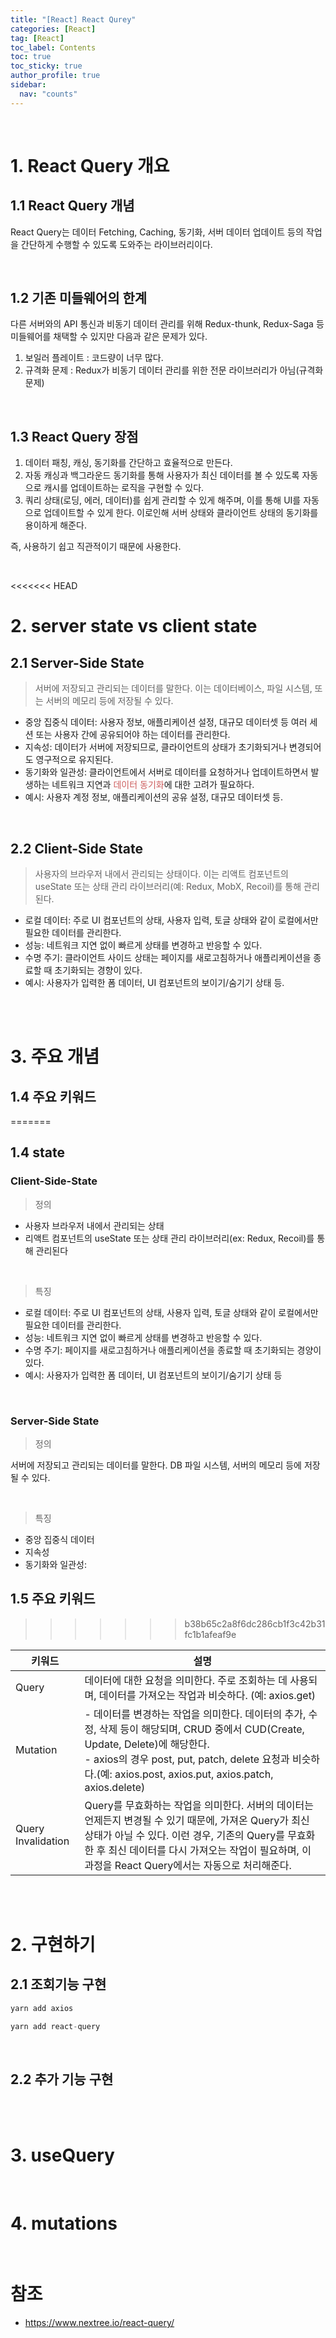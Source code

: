 ```yaml
---
title: "[React] React Qurey"
categories: [React]
tag: [React]
toc_label: Contents
toc: true
toc_sticky: true
author_profile: true
sidebar:
  nav: "counts"
---
```


<br>

# 1. React Query 개요

## 1.1 React Query 개념

React Query는 데이터 Fetching, Caching, 동기화, 서버 데이터 업데이트 등의 작업을 간단하게 수행할 수 있도록 도와주는 라이브러리이다.

<br>

## 1.2 기존 미들웨어의 한계

다른 서버와의 API 통신과 비동기 데이터 관리를 위해 Redux-thunk, Redux-Saga 등 미들웨어를 채택할 수 있지만 다음과 같은 문제가 있다.

1. 보일러 플레이트 : 코드량이 너무 많다.
2. 규격화 문제 : Redux가 비동기 데이터 관리를 위한 전문 라이브러리가 아님(규격화 문제)

<br>

## 1.3 React Query 장점

1. 데이터 패칭, 캐싱, 동기화를 간단하고 효율적으로 만든다.
2. 자동 캐싱과 백그라운드 동기화를 통해 사용자가 최신 데이터를 볼 수 있도록 자동으로 캐시를 업데이트하는 로직을 구현할 수 있다.
3. 쿼리 상태(로딩, 에러, 데이터)를 쉽게 관리할 수 있게 해주며, 이를 통해 UI를 자동으로 업데이트할 수 있게 한다. 이로인해 서버 상태와 클라이언트 상태의 동기화를 용이하게 해준다.

즉, 사용하기 쉽고 직관적이기 때문에 사용한다.

<br>

<<<<<<< HEAD
# 2. server state vs client state

## 2.1 Server-Side State

> 서버에 저장되고 관리되는 데이터를 말한다. 이는 데이터베이스, 파일 시스템, 또는 서버의 메모리 등에 저장될 수 있다.

- 중앙 집중식 데이터: 사용자 정보, 애플리케이션 설정, 대규모 데이터셋 등 여러 세션 또는 사용자 간에 공유되어야 하는 데이터를 관리한다.
- 지속성: 데이터가 서버에 저장되므로, 클라이언트의 상태가 초기화되거나 변경되어도 영구적으로 유지된다.
- 동기화와 일관성: 클라이언트에서 서버로 데이터를 요청하거나 업데이트하면서 발생하는 네트워크 지연과 <span style="color:indianred">데이터 동기화</span>에 대한 고려가 필요하다.
- 예시: 사용자 계정 정보, 애플리케이션의 공유 설정, 대규모 데이터셋 등.

<br>

## 2.2 Client-Side State

> 사용자의 브라우저 내에서 관리되는 상태이다. 이는 리액트 컴포넌트의 useState 또는 상태 관리 라이브러리(예: Redux, MobX, Recoil)를 통해 관리된다.

- 로컬 데이터: 주로 UI 컴포넌트의 상태, 사용자 입력, 토글 상태와 같이 로컬에서만 필요한 데이터를 관리한다.
- 성능: 네트워크 지연 없이 빠르게 상태를 변경하고 반응할 수 있다.
- 수명 주기: 클라이언트 사이드 상태는 페이지를 새로고침하거나 애플리케이션을 종료할 때 초기화되는 경향이 있다.
- 예시: 사용자가 입력한 폼 데이터, UI 컴포넌트의 보이기/숨기기 상태 등.

<br><br>

# 3. 주요 개념

## 1.4 주요 키워드
=======
## 1.4 state
### Client-Side-State
> 정의

- 사용자 브라우저 내에서 관리되는 상태
- 리액트 컴포넌트의 useState 또는 상태 관리 라이브러리(ex: Redux, Recoil)를 통해 관리된다

<br>

> 특징

- 로컬 데이터: 주로 UI 컴포넌트의 상태, 사용자 입력, 토글 상태와 같이 로컬에서만 필요한 데이터를 관리한다.
- 성능: 네트워크 지연 없이 빠르게 상태를 변경하고 반응할 수 있다.
- 수명 주기: 페이지를 새로고침하거나 애플리케이션을 종료할 때 초기화되는 경양이 있다.
- 예시: 사용자가 입력한 폼 데이터, UI 컴포넌트의 보이기/숨기기 상태 등

<br>

### Server-Side State
> 정의

서버에 저장되고 관리되는 데이터를 말한다. DB 파일 시스템, 서버의 메모리 등에 저장될 수 있다.

<br>

> 특징

- 중앙 집중식 데이터
- 지속성
- 동기화와 일관성: 


## 1.5 주요 키워드
>>>>>>> b38b65c2a8f6dc286cb1f3c42b31fc1b1afeaf9e

| 키워드             | 설명                                                                                                                                                                                                                                                             |
| ------------------ | ---------------------------------------------------------------------------------------------------------------------------------------------------------------------------------------------------------------------------------------------------------------- |
| Query              | 데이터에 대한 요청을 의미한다. 주로 조회하는 데 사용되며, 데이터를 가져오는 작업과 비슷하다. (예: axios.get)                                                                                                                                                     |
| Mutation           | - 데이터를 변경하는 작업을 의미한다. 데이터의 추가, 수정, 삭제 등이 해당되며, CRUD 중에서 CUD(Create, Update, Delete)에 해당한다.<br>- axios의 경우 post, put, patch, delete 요청과 비슷하다.(예: axios.post, axios.put, axios.patch, axios.delete)              |
| Query Invalidation | Query를 무효화하는 작업을 의미한다. 서버의 데이터는 언제든지 변경될 수 있기 때문에, 가져온 Query가 최신 상태가 아닐 수 있다. 이런 경우, 기존의 Query를 무효화한 후 최신 데이터를 다시 가져오는 작업이 필요하며, 이 과정을 React Query에서는 자동으로 처리해준다. |

<br><br>

# 2. 구현하기

## 2.1 조회기능 구현

```js
yarn add axios
```

```js
yarn add react-query
```

<br>

## 2.2 추가 기능 구현

<br><br>

# 3. useQuery

<br>

# 4. mutations

<br>

# 참조

- https://www.nextree.io/react-query/

```

```
